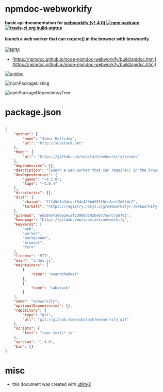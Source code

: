 # npmdoc-webworkify

#### basic api documentation for  [webworkify (v1.4.0)](https://github.com/substack/webworkify)  [![npm package](https://img.shields.io/npm/v/npmdoc-webworkify.svg?style=flat-square)](https://www.npmjs.org/package/npmdoc-webworkify) [![travis-ci.org build-status](https://api.travis-ci.org/npmdoc/node-npmdoc-webworkify.svg)](https://travis-ci.org/npmdoc/node-npmdoc-webworkify)

#### launch a web worker that can require() in the browser with browserify

[![NPM](https://nodei.co/npm/webworkify.png?downloads=true&downloadRank=true&stars=true)](https://www.npmjs.com/package/webworkify)

- [https://npmdoc.github.io/node-npmdoc-webworkify/build/apidoc.html](https://npmdoc.github.io/node-npmdoc-webworkify/build/apidoc.html)

[![apidoc](https://npmdoc.github.io/node-npmdoc-webworkify/build/screenCapture.buildCi.browser.%252Ftmp%252Fbuild%252Fapidoc.html.png)](https://npmdoc.github.io/node-npmdoc-webworkify/build/apidoc.html)

![npmPackageListing](https://npmdoc.github.io/node-npmdoc-webworkify/build/screenCapture.npmPackageListing.svg)

![npmPackageDependencyTree](https://npmdoc.github.io/node-npmdoc-webworkify/build/screenCapture.npmPackageDependencyTree.svg)



# package.json

```json

{
    "author": {
        "name": "James Halliday",
        "url": "http://substack.net"
    },
    "bugs": {
        "url": "https://github.com/substack/webworkify/issues"
    },
    "dependencies": {},
    "description": "launch a web worker that can require() in the browser with browserify",
    "devDependencies": {
        "gamma": "~0.1.0",
        "tape": "~1.0.4"
    },
    "directories": {},
    "dist": {
        "shasum": "71245d1e34cacf54e426bd955f8cc6ee12d024c2",
        "tarball": "https://registry.npmjs.org/webworkify/-/webworkify-1.4.0.tgz"
    },
    "gitHead": "ed584efa99a2ecaf23905b7926e0575e7c7a4761",
    "homepage": "https://github.com/substack/webworkify",
    "keywords": [
        "web",
        "worker",
        "background",
        "browser",
        "fork"
    ],
    "license": "MIT",
    "main": "index.js",
    "maintainers": [
        {
            "name": "anandthakker"
        },
        {
            "name": "substack"
        }
    ],
    "name": "webworkify",
    "optionalDependencies": {},
    "repository": {
        "type": "git",
        "url": "git://github.com/substack/webworkify.git"
    },
    "scripts": {
        "test": "tape test/*.js"
    },
    "version": "1.4.0",
    "bin": {}
}
```



# misc
- this document was created with [utility2](https://github.com/kaizhu256/node-utility2)
